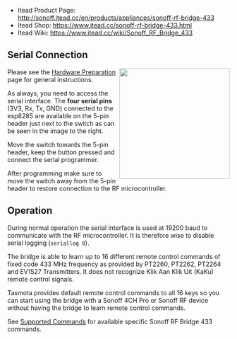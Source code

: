 * Itead Product Page: http://sonoff.itead.cc/en/products/appliances/sonoff-rf-bridge-433
* Itead Shop: https://www.itead.cc/sonoff-rf-bridge-433.html
* Itead Wiki: https://www.itead.cc/wiki/Sonoff_RF_Bridge_433

## Serial Connection

<img src="https://github.com/arendst/arendst.github.io/blob/master/media/sonoff_bridge_2.jpg" width="250" align="right" />

Please see the [Hardware Preparation](https://github.com/arendst/Sonoff-Tasmota/wiki/Hardware-Preparation) page for general instructions.

As always, you need to access the serial interface. The **four serial pins** (3V3, Rx, Tx, GND) connected to the esp8285 are available on the 5-pin header just next to the switch as can be seen in the image to the right.

Move the switch towards the 5-pin header, keep the button pressed and connect the serial programmer.

After programming make sure to move the switch away from the 5-pin header to restore connection to the RF microcontroller.

## Operation

During normal operation the serial interface is used at 19200 baud to communicate with the RF microcontroller. It is therefore wise to disable serial logging (``seriallog 0``).

The bridge is able to learn up to 16 different remote control commands of fixed code 433 MHz frequency as provided by PT2260, PT2262, PT2264 and EV1527 Transmitters. It does not recognize Klik Aan Klik Uit (KaKu) remote control signals.

Tasmota provides default remote control commands to all 16 keys so you can start using the bridge with a Sonoff 4CH Pro or Sonoff RF device without having the bridge to learn remote control commands.

See [Supported Commands](https://github.com/arendst/Sonoff-Tasmota/wiki/Commands#sonoff-rf-bridge-433) for available specific Sonoff RF Bridge 433 commands.